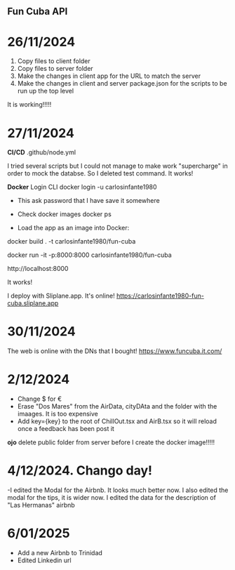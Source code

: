 ## Fun Cuba API

# 26/11/2024

1. Copy files to client folder
2. Copy files to server folder
3. Make the changes in client app for the URL to match the server
4. Make the changes in client and server package.json for the scripts to be run up the top level

It is working!!!!!

# 27/11/2024

**CI/CD**
.github/node.yml

I tried several scripts but I could not manage to make work "supercharge" in order to mock the databse. So I deleted test command. It works!

**Docker**
Login CLI
docker login -u carlosinfante1980

- This ask password that I have save it somewhere

- Check docker images
  docker ps

- Load the app as an image into Docker:

docker build . -t carlosinfante1980/fun-cuba

docker run -it -p:8000:8000 carlosinfante1980/fun-cuba

http://localhost:8000

It works!

I deploy with Sliplane.app. It's online!
https://carlosinfante1980-fun-cuba.sliplane.app

# 30/11/2024

The web is online with the DNs that I bought!
https://www.funcuba.it.com/

# 2/12/2024

- Change $ for €
- Erase "Dos Mares" from the AirData, cityDAta and the folder with the imaages. It is too expensive
- Add key={key} to the root of ChillOut.tsx and AirB.tsx so it will reload once a feedback has been post it

**ojo**
delete public folder from server before I create the docker image!!!!!

# 4/12/2024. Chango day!

-I edited the Modal for the Airbnb. It looks much better now. I also edited the modal for the tips, it is wider now. I edited the data for the description of "Las Hermanas" airbnb

# 6/01/2025

- Add a new Airbnb to Trinidad
- Edited Linkedin url
